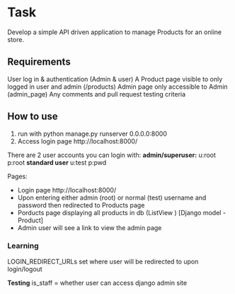 
# Task
Develop a simple API driven application to manage Products for an online store. 

## Requirements
User log in & authentication (Admin & user)
A Product page visible to only logged in user and admin (/products)
Admin page only accessible to Admin (admin_page)
Any comments and pull request testing criteria

## How to use
1. run with python manage.py runserver 0.0.0.0:8000 
2. Access login page  http://localhost:8000/

There are 2 user accounts you can login with: 
**admin/superuser:** u:root p:root
**standard user** u:test p:pwd

Pages:
- Login page http://localhost:8000/
- Upon entering either admin (root) or normal (test) username and password then redirected to Products page
- Porducts page displaying all products in db (ListView ) [Django model - Product]
- Admin user will see a link to view the admin page

### Learning
LOGIN_REDIRECT_URLs set where user will be redirected to upon login/logout

**Testing**
is_staff = whether user can access django admin site